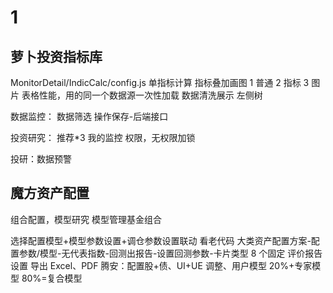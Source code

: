 # 1

## 萝卜投资指标库

MonitorDetail/IndicCalc/config.js 单指标计算
指标叠加画图
1 普通 2 指标 3 图片
表格性能，用的同一个数据源一次性加载
数据清洗展示
左侧树

数据监控：
数据筛选
操作保存-后端接口

投资研究：
推荐\*3
我的监控
权限，无权限加锁

投研：数据预警

## 魔方资产配置

组合配置，模型研究
模型管理基金组合

选择配置模型+模型参数设置+调仓参数设置联动 看老代码
大类资产配置方案-配置参数/模型-无代表指数-回测出报告-设置回测参数-卡片类型 8 个固定
评价报告设置
导出 Excel、PDF
腾安：配置股+债、UI+UE 调整、用户模型 20%+专家模型 80%=复合模型
